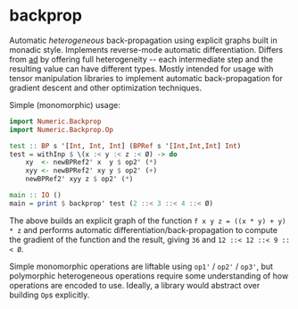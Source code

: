 backprop
========

Automatic *heterogeneous* back-propagation using explicit graphs built in monadic
style.  Implements reverse-mode automatic differentiation.  Differs from [ad][]
by offering full heterogeneity -- each intermediate step and the resulting
value can have different types.  Mostly intended for usage with tensor
manipulation libraries to implement automatic back-propagation for gradient
descent and other optimization techniques.

[ad]: http://hackage.haskell.org/package/ad

Simple (monomorphic) usage:

~~~haskell
import Numeric.Backprop
import Numeric.Backprop.Op

test :: BP s '[Int, Int, Int] (BPRef s '[Int,Int,Int] Int)
test = withInp $ \(x :< y :< z :< Ø) -> do
    xy  <- newBPRef2' x  y $ op2' (*)
    xyy <- newBPRef2' xy y $ op2' (+)
    newBPRef2' xyy z $ op2' (*)

main :: IO ()
main = print $ backprop' test (2 ::< 3 ::< 4 ::< Ø)
~~~

The above builds an explicit graph of the function `f x y z = ((x * y) + y) * z`
and performs automatic differentiation/back-propagation to compute the gradient
of the function and the result, giving `36` and `12 ::< 12 ::< 9 ::< Ø`.

Simple monomorphic operations are liftable using `op1'` / `op2'` / `op3'`, but
polymorphic heterogeneous operations require some understanding of how
operations are encoded to use.  Ideally, a library would abstract over building
`Op`s explicitly.
